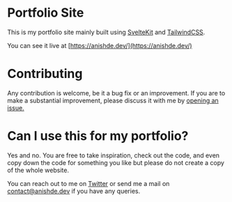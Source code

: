 # Portfolio Site

This is my portfolio site mainly built using [SvelteKit](https://kit.svelte.dev/) and [TailwindCSS](https://tailwindcss.com/).

You can see it live at [https://anishde.dev/](https://anishde.dev/)

# Contributing

Any contribution is welcome, be it a bug fix or an improvement. If you are to make a substantial improvement, please discuss it with me by [opening an issue.](https://github.com/AnishDe12020/portfolio/issues/new/choose)

# Can I use this for my portfolio?

Yes and no. You are free to take inspiration, check out the code, and even copy down the code for something you like but please do not create a copy of the whole website.

You can reach out to me on [Twitter](https://twitter.com/AnishDe12020) or send me a mail on [contact@anishde.dev](mailto:contact@anishde.dev) if you have any queries.
